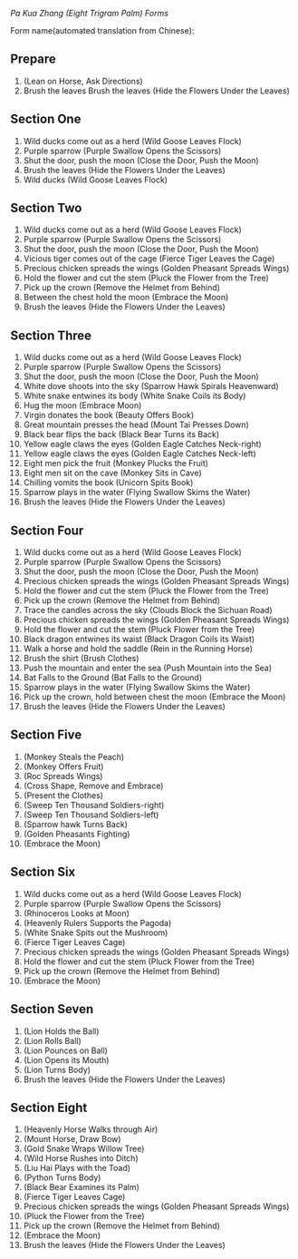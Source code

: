 *Pa Kua Zhang (Eight Trigram Palm) Forms*

Form name(automated translation from Chinese):

## Prepare
1. (Lean on Horse, Ask Directions)
2. Brush the leaves Brush the leaves (Hide the Flowers Under the Leaves)

## Section One
1. Wild ducks come out as a herd (Wild Goose Leaves Flock)
2. Purple sparrow (Purple Swallow Opens the Scissors)
3. Shut the door, push the moon (Close the Door, Push the Moon)
4. Brush the leaves (Hide the Flowers Under the Leaves)
5. Wild ducks (Wild Goose Leaves Flock)

## Section  Two
1. Wild ducks come out as a herd (Wild Goose Leaves Flock)
2. Purple sparrow (Purple Swallow Opens the Scissors)
3. Shut the door, push the moon (Close the Door, Push the Moon)
4. Vicious tiger comes out of the cage (Fierce Tiger Leaves the Cage)
5. Precious chicken spreads the wings (Golden Pheasant Spreads Wings)
6. Hold the flower and cut the stem (Pluck the Flower from the Tree)
7. Pick up the crown (Remove the Helmet from Behind)
8. Between the chest hold the moon (Embrace the Moon)
9. Brush the leaves (Hide the Flowers Under the Leaves)

## Section  Three
1. Wild ducks come out as a herd (Wild Goose Leaves Flock)
2. Purple sparrow (Purple Swallow Opens the Scissors)
3. Shut the door, push the moon (Close the Door, Push the Moon)
4. White dove shoots into the sky (Sparrow Hawk Spirals Heavenward)
5. White snake entwines its body (White Snake Coils its Body)
6. Hug the moon (Embrace Moon)
7. Virgin donates the book (Beauty Offers Book)
8. Great mountain presses the head (Mount Tai Presses Down)
9. Black bear flips the back (Black Bear Turns its Back)
10. Yellow eagle claws the eyes (Golden Eagle Catches Neck-right)
11. Yellow eagle claws the eyes (Golden Eagle Catches Neck-left)
12. Eight men pick the fruit (Monkey Plucks the Fruit)
13. Eight men sit on the cave (Monkey Sits in Cave)
14. Chilling vomits the book (Unicorn Spits Book)
15. Sparrow plays in the water (Flying Swallow Skims the Water)
16. Brush the leaves (Hide the Flowers Under the Leaves)

## Section  Four
1. Wild ducks come out as a herd (Wild Goose Leaves Flock)
2. Purple sparrow (Purple Swallow Opens the Scissors)
3. Shut the door, push the moon (Close the Door, Push the Moon)
4. Precious chicken spreads the wings (Golden Pheasant Spreads Wings)
5. Hold the flower and cut the stem (Pluck the Flower from the Tree)
6. Pick up the crown (Remove the Helmet from Behind)
7. Trace the candles across the sky (Clouds Block the Sichuan Road)
8. Precious chicken spreads the wings (Golden Pheasant Spreads Wings)
9. Hold the flower and cut the stem (Pluck Flower from the Tree)
10. Black dragon entwines its waist (Black Dragon Coils its Waist)
11. Walk a horse and hold the saddle (Rein in the Running Horse)
12. Brush the shirt (Brush Clothes)
13. Push the mountain and enter the sea (Push Mountain into the Sea)
14. Bat Falls to the Ground (Bat Falls to the Ground)
15. Sparrow plays in the water (Flying Swallow Skims the Water)
16. Pick up the crown, hold between chest the moon (Embrace the Moon)
17. Brush the leaves (Hide the Flowers Under the Leaves)

## Section  Five
1. (Monkey Steals the Peach)
2. (Monkey Offers Fruit)
3. (Roc Spreads Wings)
4. (Cross Shape, Remove and Embrace)
5. (Present the Clothes)
6. (Sweep Ten Thousand Soldiers-right)
7. (Sweep Ten Thousand Soldiers-left)
8. (Sparrow hawk Turns Back)
9. (Golden Pheasants Fighting)
10. (Embrace the Moon)

## Section  Six
1. Wild ducks come out as a herd (Wild Goose Leaves Flock)
2. Purple sparrow (Purple Swallow Opens the Scissors)
3. (Rhinoceros Looks at Moon)
4. (Heavenly Rulers Supports the Pagoda)
5. (White Snake Spits out the Mushroom)
6. (Fierce Tiger Leaves Cage)
7. Precious chicken spreads the wings (Golden Pheasant Spreads Wings)
8. Hold the flower and cut the stem (Pluck Flower from the Tree)
9. Pick up the crown (Remove the Helmet from Behind)
10. (Embrace the Moon)

## Section  Seven
1. (Lion Holds the Ball)
2. (Lion Rolls Ball)
3. (Lion Pounces on Ball)
4. (Lion Opens its Mouth)
5. (Lion Turns Body)
6. Brush the leaves (Hide the Flowers Under the Leaves)

## Section  Eight
1. (Heavenly Horse Walks through Air)
2. (Mount Horse, Draw Bow)
3. (Gold Snake Wraps Willow Tree)
4. (Wild Horse Rushes into Ditch)
5. (Liu Hai Plays with the Toad)
6. (Python Turns Body)
7. (Black Bear Examines its Palm)
8. (Fierce Tiger Leaves Cage)
9. Precious chicken spreads the wings (Golden Pheasant Spreads Wings)
10. (Pluck the Flower from the Tree)
11. Pick up the crown (Remove the Helmet from Behind)
12. (Embrace the Moon)
13. Brush the leaves (Hide the Flowers Under the Leaves)
